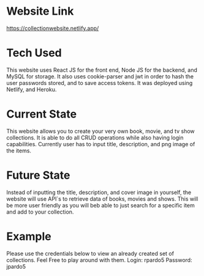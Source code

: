 # Website Link
https://collectionwebsite.netlify.app/

# Tech Used
This website uses React JS for the front end, Node JS for the backend, and MySQL for storage. It also uses cookie-parser and jwt in order to hash the user passwords stored, and to save access tokens. It was deployed using Netlify, and Heroku.

# Current State
This website allows you to create your very own book, movie, and tv show collections. It is able to do all CRUD operations while also having login capabilities.  Currently user has to input title, description, and png image of the items.

# Future State
Instead of inputting the title, description, and cover image in yourself, the website will use API`s to retrieve data of books, movies and shows. This will be more user friendly as you will beb able to just search for a specific item and add to your collection.

# Example
Please use the credentials below to view an already created set of collections. Feel Free to play around with them.
Login: rpardo5
Password: jpardo5
